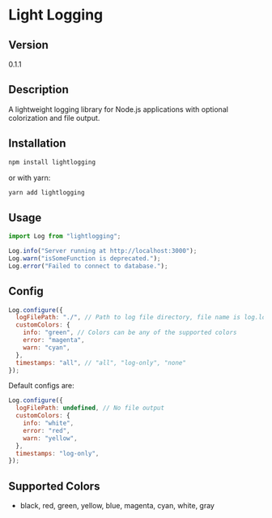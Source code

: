 # Light Logging

## Version

0.1.1

## Description

A lightweight logging library for Node.js applications with optional colorization and file output.

## Installation

```bash
npm install lightlogging
```

or with yarn:

```bash
yarn add lightlogging
```

## Usage

```javascript
import Log from "lightlogging";

Log.info("Server running at http://localhost:3000");
Log.warn("isSomeFunction is deprecated.");
Log.error("Failed to connect to database.");
```

## Config

```javascript
Log.configure({
  logFilePath: "./", // Path to log file directory, file name is log.log
  customColors: {
    info: "green", // Colors can be any of the supported colors
    error: "magenta",
    warn: "cyan",
  },
  timestamps: "all", // "all", "log-only", "none"
});
```

Default configs are:

```javascript
Log.configure({
  logFilePath: undefined, // No file output
  customColors: {
    info: "white",
    error: "red",
    warn: "yellow",
  },
  timestamps: "log-only",
});
```

## Supported Colors

- black, red, green, yellow, blue, magenta, cyan, white, gray

